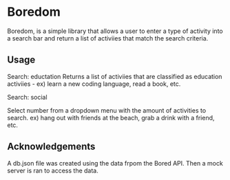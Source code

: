 # Boredom

Boredom, is a simple library that allows a user to enter a type of activity into a search bar and return a list of activiies that match the search criteria.

## Usage

Search: eductation
Returns a list of activiies that are classified as education activiies -
ex) learn a new coding language, read a book, etc.

Search: social

Select number from a dropdown menu  with the amount of activities to search.
ex) hang out with friends at the beach, grab a drink with a friend, etc.

## Acknowledgements

A db.json file was created using the data frpom the Bored API.  Then a mock server is ran to access the data. 